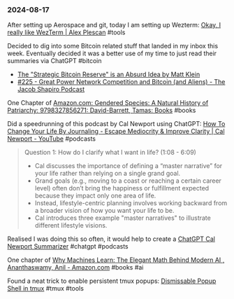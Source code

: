 ### 2024-08-17

After setting up Aerospace and git, today I am setting up Wezterm: [Okay, I really like WezTerm | Alex Plescan](https://alexplescan.com/posts/2024/08/10/wezterm/) #tools 

Decided to dig into some Bitcoin related stuff that landed in my inbox this week. Eventually decided it was a better use of my time to just read their summaries via ChatGPT #bitcoin

* [The "Strategic Bitcoin Reserve" is an Absurd Idea by Matt Klein](https://theovershoot.co/p/the-strategic-bitcoin-reserve-is)
* [#225 - Great Power Network Competition and Bitcoin (and Aliens) - The Jacob Shapiro Podcast](https://player.captivate.fm/episode/50e5da74-d635-4833-8cc2-456e6efe2c36)

One Chapter of [Amazon.com: Gendered Species: A Natural History of Patriarchy: 9798327856271: David-Barrett, Tamas: Books](https://www.amazon.com/Gendered-Species-Natural-History-Patriarchy/dp/B0D7T8P4F4) #books 

Did a speedrunning of this podcast by Cal Newport using ChatGPT: [How To Change Your Life By Journaling - Escape Mediocrity & Improve Clarity | Cal Newport - YouTube](https://www.youtube.com/watch?v=ptcgqoMQ33A) #podcasts

> Question 1: How do I clarify what I want in life? (1:08 - 6:09)
> 
> - Cal discusses the importance of defining a “master narrative” for your life rather than relying on a single grand goal.
> - Grand goals (e.g., moving to a coast or reaching a certain career level) often don’t bring the happiness or fulfillment expected because they impact only one area of life.
> - Instead, lifestyle-centric planning involves working backward from a broader vision of how you want your life to be.
> - Cal introduces three example "master narratives" to illustrate different lifestyle visions.

Realised I was doing this so often, it would help to create a [ChatGPT Cal Newport Summarizer](https://chatgpt.com/g/g-ZXj3apwUn-cal-newport-summarizer) #chatgpt #podcasts

One chapter of [Why Machines Learn: The Elegant Math Behind Modern AI , Ananthaswamy, Anil - Amazon.com](https://www.amazon.com/Why-Machines-Learn-Elegant-Behind-ebook/dp/B0CF1223R8) #books #ai

Found a neat trick to enable persistent tmux popups: [Dismissable Popup Shell in tmux](https://willhbr.net/2023/02/07/dismissable-popup-shell-in-tmux/) #tmux #tools  